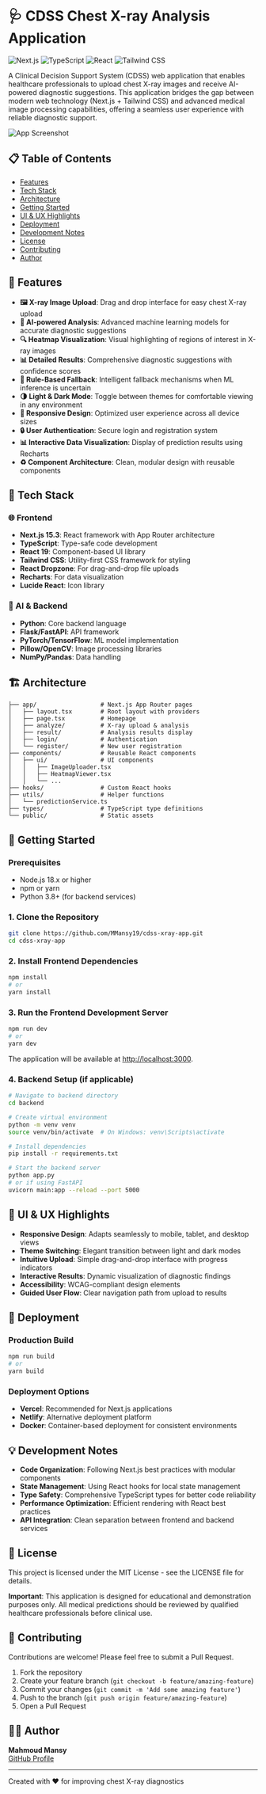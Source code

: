 # 🩺 CDSS Chest X-ray Analysis Application

![Next.js](https://img.shields.io/badge/Next.js-15.3-blue)
![TypeScript](https://img.shields.io/badge/TypeScript-5.0-blue)
![React](https://img.shields.io/badge/React-19.0-blue)
![Tailwind CSS](https://img.shields.io/badge/TailwindCSS-3.0-blue)

A Clinical Decision Support System (CDSS) web application that enables healthcare professionals to upload chest X-ray images and receive AI-powered diagnostic suggestions. This application bridges the gap between modern web technology (Next.js + Tailwind CSS) and advanced medical image processing capabilities, offering a seamless user experience with reliable diagnostic support.

![App Screenshot](cdss-xray-app/public/logo2.png)

## 📋 Table of Contents
- [Features](#-features)
- [Tech Stack](#-tech-stack)
- [Architecture](#-architecture)
- [Getting Started](#-getting-started)
- [UI & UX Highlights](#-ui--ux-highlights)
- [Deployment](#-deployment)
- [Development Notes](#-development-notes)
- [License](#-license)
- [Contributing](#-contributing)
- [Author](#-author)

## 📸 Features

- **🖼️ X-ray Image Upload**: Drag and drop interface for easy chest X-ray upload
- **🤖 AI-powered Analysis**: Advanced machine learning models for accurate diagnostic suggestions
- **🔍 Heatmap Visualization**: Visual highlighting of regions of interest in X-ray images
- **📊 Detailed Results**: Comprehensive diagnostic suggestions with confidence scores
- **🔁 Rule-Based Fallback**: Intelligent fallback mechanisms when ML inference is uncertain
- **🌗 Light & Dark Mode**: Toggle between themes for comfortable viewing in any environment
- **📱 Responsive Design**: Optimized user experience across all device sizes
- **🔒 User Authentication**: Secure login and registration system
- **📊 Interactive Data Visualization**: Display of prediction results using Recharts
- **♻️ Component Architecture**: Clean, modular design with reusable components

## 🧱 Tech Stack

### 🌐 Frontend
- **Next.js 15.3**: React framework with App Router architecture
- **TypeScript**: Type-safe code development
- **React 19**: Component-based UI library
- **Tailwind CSS**: Utility-first CSS framework for styling
- **React Dropzone**: For drag-and-drop file uploads
- **Recharts**: For data visualization
- **Lucide React**: Icon library

### 🧠 AI & Backend
- **Python**: Core backend language
- **Flask/FastAPI**: API framework
- **PyTorch/TensorFlow**: ML model implementation
- **Pillow/OpenCV**: Image processing libraries
- **NumPy/Pandas**: Data handling

## 🏗 Architecture

```
├── app/                  # Next.js App Router pages
│   ├── layout.tsx        # Root layout with providers
│   ├── page.tsx          # Homepage
│   ├── analyze/          # X-ray upload & analysis
│   ├── result/           # Analysis results display
│   ├── login/            # Authentication
│   └── register/         # New user registration
├── components/           # Reusable React components
│   ├── ui/               # UI components
│   │   ├── ImageUploader.tsx
│   │   ├── HeatmapViewer.tsx
│   │   └── ...
├── hooks/                # Custom React hooks
├── utils/                # Helper functions
│   └── predictionService.ts
├── types/                # TypeScript type definitions
└── public/               # Static assets
```

## 🚀 Getting Started

### Prerequisites
- Node.js 18.x or higher
- npm or yarn
- Python 3.8+ (for backend services)

### 1. Clone the Repository

```bash
git clone https://github.com/MMansy19/cdss-xray-app.git
cd cdss-xray-app
```

### 2. Install Frontend Dependencies

```bash
npm install
# or
yarn install
```

### 3. Run the Frontend Development Server

```bash
npm run dev
# or
yarn dev
```

The application will be available at [http://localhost:3000](http://localhost:3000).

### 4. Backend Setup (if applicable)

```bash
# Navigate to backend directory
cd backend

# Create virtual environment
python -m venv venv
source venv/bin/activate  # On Windows: venv\Scripts\activate

# Install dependencies
pip install -r requirements.txt

# Start the backend server
python app.py
# or if using FastAPI
uvicorn main:app --reload --port 5000
```

## 🎨 UI & UX Highlights

- **Responsive Design**: Adapts seamlessly to mobile, tablet, and desktop views
- **Theme Switching**: Elegant transition between light and dark modes
- **Intuitive Upload**: Simple drag-and-drop interface with progress indicators
- **Interactive Results**: Dynamic visualization of diagnostic findings
- **Accessibility**: WCAG-compliant design elements
- **Guided User Flow**: Clear navigation path from upload to results

## 🚢 Deployment

### Production Build

```bash
npm run build
# or
yarn build
```

### Deployment Options

- **Vercel**: Recommended for Next.js applications
- **Netlify**: Alternative deployment platform
- **Docker**: Container-based deployment for consistent environments

## 💡 Development Notes

- **Code Organization**: Following Next.js best practices with modular components
- **State Management**: Using React hooks for local state management
- **Type Safety**: Comprehensive TypeScript types for better code reliability
- **Performance Optimization**: Efficient rendering with React best practices
- **API Integration**: Clean separation between frontend and backend services

## 📜 License

This project is licensed under the MIT License - see the LICENSE file for details.

**Important**: This application is designed for educational and demonstration purposes only. All medical predictions should be reviewed by qualified healthcare professionals before clinical use.

## 🤝 Contributing

Contributions are welcome! Please feel free to submit a Pull Request.

1. Fork the repository
2. Create your feature branch (`git checkout -b feature/amazing-feature`)
3. Commit your changes (`git commit -m 'Add some amazing feature'`)
4. Push to the branch (`git push origin feature/amazing-feature`)
5. Open a Pull Request

## 👨‍⚕️ Author

**Mahmoud Mansy**  
[GitHub Profile](https://github.com/MMansy19)

---

Created with ❤️ for improving chest X-ray diagnostics
